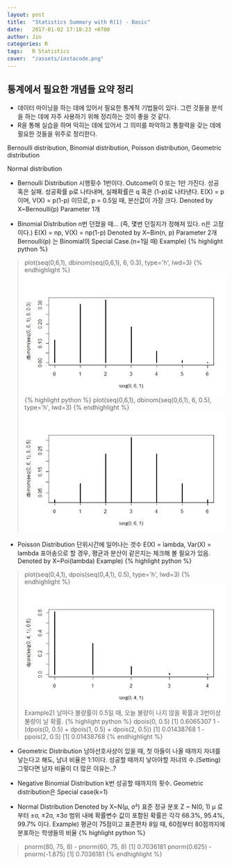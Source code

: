 ```yaml
---
layout: post
title:  "Statistics Summary with R(1) - Basic"
date:   2017-01-02 17:18:23 +0700
author: Jin
categories: R
tags:	R Statistics
cover:  "/assets/instacode.png"
---
```



## 통계에서 필요한 개념들 요약 정리
+   데이터 마이닝을 하는 데에 있어서 필요한 통계적 기법들이 있다. 그런 것들을 분석을 하는 데에 자주 사용하기 위해 정리하는 것이 좋을 것 같다.
+	R을 통해 실습을 하며 익히는 데에 있어서 그 의미를 파악하고 통찰력을 갖는 데에 필요한 것들을 위주로 정리한다.

Bernoulli distribution, Binomial distribution, Poisson distribution, Geometric distribution

Normal distribution


+	Bernoulli Distribution
시행횟수 1번이다.
Outcome이 0 또는 1만 가진다. 성공 혹은 실패.
성공확률 p로 나타내며, 실패확률은 q 혹은 (1-p)로 나타낸다.
E(X) = p 이며, V(X) = p(1-p) 이므로, p = 0.5일 때, 분산값이 가장 크다.
Denoted by X~Bernoulli(p)
Parameter 1개

+	Binomial Distribution
n번 던졌을 때... (즉, 몇번 던질지가 정해져 있다. n은 고정이다.)
E(X) = np, V(X) = np(1-p)
Denoted by X~Bin(n, p)
Parameter 2개
Bernoulli(p) 는 Binomial의 Special Case.(n=1일 때)
Example)
{% highlight python %}
> plot(seq(0,6,1), dbinom(seq(0,6,1), 6, 0.3), type='h', lwd=3)
{% endhighlight %}
![Screenshot Binomial](https://raw.githubusercontent.com/yangyangii/yangyangii.github.io/master/static/img/_posts/Statistics-Summary-withR-1.jpeg  "Screenshot Binomial")
{% highlight python %}
> plot(seq(0,6,1), dbinom(seq(0,6,1), 6, 0.5), type='h', lwd=3)
{% endhighlight %}
![Screenshot Binomial2](https://raw.githubusercontent.com/yangyangii/yangyangii.github.io/master/static/img/_posts/Statistics-Summary-withR-2.jpeg  "Screenshot Binomial2")

+	Poisson Distribution
단위시간에 일어나는 갯수
E(X) = lambda, Var(X) = lambda
포아송으로 할 경우, 평균과 분산이 같은지는 체크해 볼 필요가 있음.
Denoted by X~Poi(lambda)
Example)
{% highlight python %}
> plot(seq(0,4,1), dpois(seq(0,4,1), 0.5), type='h', lwd=3)
{% endhighlight %}
![Screenshot Poissong](https://raw.githubusercontent.com/yangyangii/yangyangii.github.io/master/static/img/_posts/Statistics-Summary-withR-3.jpeg  "Screenshot Poissong")
Example2)
날마다 불량률이 0.5일 때, 오늘 불량이 나지 않을 확률과 3번이상 불량이 날 확률.
{% highlight python %}
> dpois(0, 0.5)
[1] 0.6065307
> 1 - (dpois(0, 0.5) + dpois(1, 0.5) + dpois(2, 0.5))
[1] 0.01438768
> 1 - ppois(2, 0.5)
[1] 0.01438768
{% endhighlight %}

+	Geometric Distribution
남아선호사상이 있을 때, 첫 아들이 나올 때까지 자녀를 낳는다고 해도, 남녀 비율은 1:1이다.
성공할 때까지 낳아야할 자녀의 수.(Setting)
그렇다면 남자 비율이 더 많은 이유는..?

+	Negative Binomial Distribution
k번 성공할 때까지의 횟수.
Geometric distribution은 Special case(k=1)

+	Normal Distribution
Denoted by X~N(μ, σ²)
표준 정규 분포
Z ~ N(0, 1)
μ 로부터 ±σ, ±2σ, ±3σ 범위 내에 확률변수 값이 포함된 확률은 각각 68.3%, 95.4%, 99.7% 이다.
Example)
평균이 75점이고 표준편차 8일 때, 60점부터 80점까지에 분포하는 학생들의 비율
{% highlight python %}
> pnorm(80, 75, 8) - pnorm(60, 75, 8)
[1] 0.7036181
> pnorm(0.625) - pnorm(-1.875)
[1] 0.7036181
{% endhighlight %}


